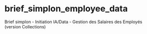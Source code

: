 # brief_simplon_employee_data
Brief simplon - Initiation IA/Data - Gestion des Salaires des Employés (version Collections)

